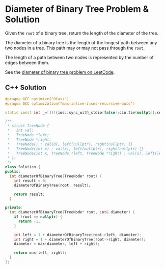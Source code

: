 # Diameter of Binary Tree Problem & Solution

Given the `root` of a binary tree, return the length of the diameter of the tree.

The diameter of a binary tree is the length of the longest path between any two nodes in a tree.
This path may or may not pass through the `root`.

The length of a path between two nodes is represented by the number of edges between them.

See the [diameter of binary tree problem on LeetCode](https://leetcode.com/problems/diameter-of-binary-tree).

## C++ Solution

```cpp
#pragma GCC optimize("Ofast")
#pragma GCC optimization("max-inline-insns-recursive-auto")

static const int _=[](){ios::sync_with_stdio(false);cin.tie(nullptr);cout.tie(nullptr);return 0;}();

/**
 * struct TreeNode {
 *   int val;
 *   TreeNode *left;
 *   TreeNode *right;
 *   TreeNode() : val(0), left(nullptr), right(nullptr) {}
 *   TreeNode(int x) : val(x), left(nullptr), right(nullptr) {}
 *   TreeNode(int x, TreeNode *left, TreeNode *right) : val(x), left(left), right(right) {}
 * };
 */
class Solution {
public:
  int diameterOfBinaryTree(TreeNode* root) {
    int result = 0;
    diameterOfBinaryTree(root, result);

    return result;
  }

private:
  int diameterOfBinaryTree(TreeNode* root, int& diameter) {
    if (root == nullptr) {
      return -1;
    }

    int left = 1 + diameterOfBinaryTree(root->left, diameter);
    int right = 1 + diameterOfBinaryTree(root->right, diameter);
    diameter = max(diameter, left + right);

    return max(left, right);
  }
};
```
